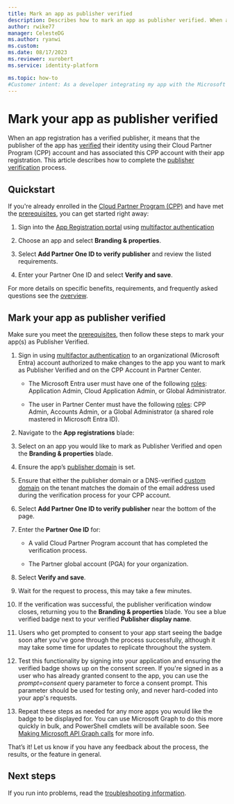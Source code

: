 ```yaml
---
title: Mark an app as publisher verified
description: Describes how to mark an app as publisher verified. When an application is marked as publisher verified, it means that the publisher (application developer) has verified the authenticity of their organization using a Cloud Partner Program (CPP) account that has completed the verification process and has associated this CPP account with that application registration.
author: rwike77
manager: CelesteDG
ms.author: ryanwi
ms.custom: 
ms.date: 08/17/2023
ms.reviewer: xurobert
ms.service: identity-platform

ms.topic: how-to
#Customer intent: As a developer integrating my app with the Microsoft identity platform, I want to complete the publisher verification process for my app registration, so that users can see that my app is publisher verified and trust its authenticity.
---
```


# Mark your app as publisher verified

When an app registration has a verified publisher, it means that the publisher of the app has [verified](/partner-center/verification-responses) their identity using their Cloud Partner Program (CPP) account and has associated this CPP account with their app registration. This article describes how to complete the [publisher verification](publisher-verification-overview.md) process.

## Quickstart
If you're already enrolled in the [Cloud Partner Program (CPP)](/partner-center/intro-to-cloud-partner-program-membership) and have met the [prerequisites](publisher-verification-overview.md#requirements), you can get started right away: 

1. Sign into the [App Registration portal](https://aka.ms/PublisherVerificationPreview) using [multifactor authentication](~/identity/authentication/concept-mfa-licensing.md)

1. Choose an app and select **Branding & properties**. 

1. Select **Add Partner One ID to verify publisher** and review the listed requirements.

1. Enter your Partner One ID and select **Verify and save**.

For more details on specific benefits, requirements, and frequently asked questions see the [overview](publisher-verification-overview.md).

## Mark your app as publisher verified
Make sure you meet the [prerequisites](publisher-verification-overview.md#requirements), then follow these steps to mark your app(s) as Publisher Verified.  

1. Sign in using [multifactor authentication](~/identity/authentication/concept-mfa-licensing.md) to an organizational (Microsoft Entra) account authorized to make changes to the app you want to mark as Publisher Verified and on the CPP Account in Partner Center.

    - The Microsoft Entra user must have one of the following [roles](~/identity/role-based-access-control/permissions-reference.md): Application Admin, Cloud Application Admin, or Global Administrator. 

    - The user in Partner Center must have the following [roles](/partner-center/permissions-overview): CPP Admin, Accounts Admin, or a Global Administrator (a shared role mastered in Microsoft Entra ID). 

1. Navigate to the **App registrations** blade:  

1. Select on an app you would like to mark as Publisher Verified and open the **Branding & properties** blade. 

1. Ensure the app’s [publisher domain](howto-configure-publisher-domain.md) is set. 

1. Ensure that either the publisher domain or a DNS-verified [custom domain](~/fundamentals/add-custom-domain.md) on the tenant matches the domain of the email address used during the verification process for your CPP account.

1. Select **Add Partner One ID to verify publisher** near the bottom of the page. 

1. Enter the **Partner One ID** for: 

    - A valid Cloud Partner Program account that has completed the verification process.  

    - The Partner global account (PGA) for your organization. 

1. Select **Verify and save**. 

1. Wait for the request to process, this may take a few minutes. 

1. If the verification was successful, the publisher verification window closes, returning you to the **Branding & properties** blade. You see a blue verified badge next to your verified **Publisher display name**. 

1. Users who get prompted to consent to your app start seeing the badge soon after you've gone through the process successfully, although it may take some time for updates to replicate throughout the system. 

1. Test this functionality by signing into your application and ensuring the verified badge shows up on the consent screen. If you're signed in as a user who has already granted consent to the app, you can use the *prompt=consent* query parameter to force a consent prompt. This parameter should be used for testing only, and never hard-coded into your app's requests.

1. Repeat these steps as needed for any more apps you would like the badge to be displayed for. You can use Microsoft Graph to do this more quickly in bulk, and PowerShell cmdlets will be available soon. See [Making Microsoft API Graph calls](troubleshoot-publisher-verification.md#making-microsoft-graph-api-calls) for more info. 

That’s it! Let us know if you have any feedback about the process, the results, or the feature in general. 

## Next steps
If you run into problems, read the [troubleshooting information](troubleshoot-publisher-verification.md).
